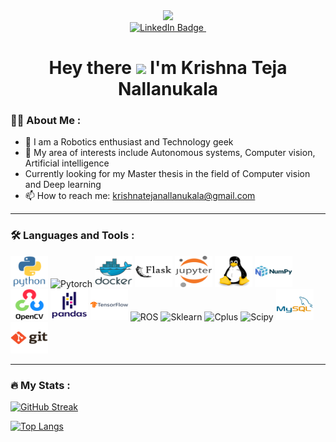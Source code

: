 <div id="header" align="center">
  <img src="https://media.giphy.com/media/M9gbBd9nbDrOTu1Mqx/giphy.gif" width="100"/>
</div>


<div id="badges" align="center">
  <a href="https://www.linkedin.com/in/krishna-teja-nallanukala/">
    <img src="https://img.shields.io/badge/LinkedIn-blue?style=for-the-badge&logo=linkedin&logoColor=white" alt="LinkedIn Badge"/>
  </a>
  <a href="https://komarev.com/ghpvc/?username=Krishnateja244">
    <img src="https://komarev.com/ghpvc/?username=Krishnateja244&style=flat-square&color=blue" alt=""/>
  </a>
</div>

<h1 align="center">
  Hey there
  <img src="https://media.giphy.com/media/hvRJCLFzcasrR4ia7z/giphy.gif" width="30px"/>
  I'm Krishna Teja Nallanukala
</h1>

### :man_student: About Me :
- :robot: I am a Robotics enthusiast and Technology geek 
- :car: My area of interests include Autonomous systems, Computer vision, Artificial intelligence
- Currently looking for my Master thesis in the field of Computer vision and Deep learning
- 📫 How to reach me: krishnatejanallanukala@gmail.com

---

### :hammer_and_wrench: Languages and Tools :
<div>
  <img src="https://github.com/devicons/devicon/blob/master/icons/python/python-original-wordmark.svg" title="Python"  alt="Python" width="60" height="50"/>
  <img src="https://miro.medium.com/max/691/1*VSQ0XEywxSgZBwW05GsZtw.png" title="Pytorch"  alt="Pytorch" width="60" height="50"/>
  <img src="https://github.com/devicons/devicon/blob/master/icons/docker/docker-original-wordmark.svg" title="Docker"  alt="Docker" width="60" height="50"/>
  <img src="https://github.com/devicons/devicon/blob/master/icons/flask/flask-original-wordmark.svg" title="Flask"  alt="Flask" width="60" height="50"/>
  <img src="https://github.com/devicons/devicon/blob/master/icons/jupyter/jupyter-original-wordmark.svg" title="Jupyter"  alt="Jupyter" width="60" height="50"/>
  <img src="https://github.com/devicons/devicon/blob/master/icons/linux/linux-original.svg" title="Linux"  alt="Linux" width="60" height="50"/>
  <img src="https://github.com/devicons/devicon/blob/master/icons/numpy/numpy-original-wordmark.svg" title="Numpy"  alt="Numpy" width="60" height="50"/>
  <img src="https://github.com/devicons/devicon/blob/master/icons/opencv/opencv-original-wordmark.svg" title="OpenCv"  alt="OpenCv" width="60" height="50"/>
  <img src="https://github.com/devicons/devicon/blob/master/icons/pandas/pandas-original-wordmark.svg" title="Pandas"  alt="Pandas" width="60" height="50"/>
  <img src="https://github.com/devicons/devicon/blob/master/icons/tensorflow/tensorflow-original-wordmark.svg" title="Tensorflow"  alt="Tensorflow" width="60" height="50"/>
  <img src="https://docs.pickit3d.com/en/2.0/_images/ros-logo.png" title="ROS"  alt="ROS" width="80" height="40"/>
  <img src="https://camo.githubusercontent.com/42ecfd00d0ac620402800cba923bc7ba75b20dd14f60debddc007ccf427e41d7/68747470733a2f2f626c6f672e6b616b616f63646e2e6e65742f646e2f626b65575a4b2f62747149537536725156692f56546355584b4976726f76536855714e3265364a706b2f696d672e706e67" title="Sklearn"  alt="Sklearn" width="80" height="40"/>
  <img src="https://upload.wikimedia.org/wikipedia/commons/thumb/1/18/ISO_C%2B%2B_Logo.svg/1822px-ISO_C%2B%2B_Logo.svg.png" title="Cplus"  alt="Cplus" width="60" height="50"/>
  <img src="https://www.fullstackpython.com/img/logos/scipy.png" title="Scipy"  alt="Scipy" width="80" height="40"/>
  <img src="https://github.com/devicons/devicon/blob/master/icons/mysql/mysql-original-wordmark.svg" title="MySQL"  alt="MySQL" width="60" height="50"/>
  <img src="https://github.com/devicons/devicon/blob/master/icons/git/git-original-wordmark.svg" title="Git" **alt="Git" width="60" height="50"/>
  
</div>

---

### :fire: My Stats :
[![GitHub Streak](http://github-readme-streak-stats.herokuapp.com?user=krishnateja244&theme=dark&background=000000)](https://git.io/streak-stats)


[![Top Langs](https://github-readme-stats.vercel.app/api/top-langs/?username=krishnateja244&layout=compact&theme=vision-friendly-dark)](https://github.com/anuraghazra/github-readme-stats)

